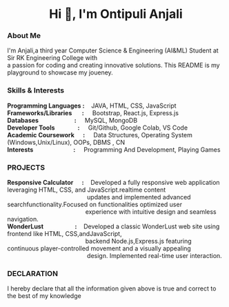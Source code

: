 <h1 align="center">Hi 👋, I'm Ontipuli Anjali</h1>
<h3 align="left">About Me</h3>
<p>I'm Anjali,a third year Computer Science & Engineering (AI&ML) Student at Sir RK Engineering College with<br>
a passion for coding and creating innovative solutions. This README is my playground to showcase my joueney.</p>
<h3 align="left">Skills & Interests</h3>
<strong> Programming Languages&nbsp:</strong>&nbsp&nbsp&nbsp JAVA, HTML, CSS, JavaScript<br>
<strong> Frameworks/Libraries&nbsp&nbsp&nbsp&nbsp&nbsp&nbsp&nbsp:</strong> &nbsp&nbsp&nbsp Bootstrap, React.js, Express.js<br>
<strong> Databases&nbsp&nbsp&nbsp&nbsp&nbsp&nbsp&nbsp&nbsp&nbsp&nbsp&nbsp&nbsp&nbsp&nbsp&nbsp&nbsp&nbsp&nbsp&nbsp&nbsp&nbsp&nbsp&nbsp&nbsp&nbsp:</strong>&nbsp&nbsp&nbsp&nbsp MySQL, MongoDB<br>
<strong> Developer Tools&nbsp&nbsp&nbsp&nbsp&nbsp&nbsp&nbsp&nbsp&nbsp&nbsp&nbsp&nbsp&nbsp&nbsp&nbsp&nbsp:</strong> &nbsp&nbsp&nbsp  Git/Github, Google Colab, VS Code<br>
<strong> Academic Coursework&nbsp&nbsp&nbsp&nbsp&nbsp&nbsp:</strong> &nbsp&nbsp&nbsp Data Structures, Operating System (Windows,Unix/Linux), OOPs, DBMS , CN<br>
<strong> Interests&nbsp&nbsp&nbsp&nbsp&nbsp&nbsp&nbsp&nbsp&nbsp&nbsp&nbsp&nbsp&nbsp&nbsp&nbsp&nbsp&nbsp&nbsp&nbsp&nbsp&nbsp&nbsp&nbsp&nbsp&nbsp&nbsp&nbsp&nbsp:</strong>&nbsp&nbsp&nbsp&nbsp  Programming And Development, Playing Games<br>
  <h3 align="left">PROJECTS</h3>
<strong>  Responsive Calculator&nbsp&nbsp&nbsp&nbsp&nbsp&nbsp:</strong>&nbsp&nbsp&nbsp Developed a fully responsive web application leveraging HTML, CSS, and JavaScript.realtime content &nbsp&nbsp&nbsp&nbsp&nbsp&nbsp&nbsp&nbsp&nbsp&nbsp&nbsp&nbsp&nbsp&nbsp&nbsp&nbsp&nbsp&nbsp&nbsp&nbsp&nbsp&nbsp&nbsp&nbsp&nbsp&nbsp&nbsp&nbsp&nbsp&nbsp&nbsp&nbsp&nbsp&nbsp&nbsp&nbsp&nbsp&nbsp&nbsp&nbsp&nbsp&nbsp&nbsp&nbsp&nbsp&nbsp updates and implemented advanced searchfunctionality.Focused on functionalities optimized user  &nbsp&nbsp&nbsp&nbsp&nbsp&nbsp&nbsp&nbsp&nbsp&nbsp&nbsp&nbsp&nbsp&nbsp&nbsp&nbsp&nbsp&nbsp&nbsp&nbsp&nbsp&nbsp&nbsp&nbsp&nbsp&nbsp&nbsp&nbsp&nbsp&nbsp&nbsp&nbsp&nbsp&nbsp&nbsp&nbsp&nbsp&nbsp&nbsp&nbsp&nbsp&nbsp&nbsp&nbsp&nbsp experience with intuitive design and seamless navigation.<br>
<strong> WonderLust&nbsp&nbsp&nbsp&nbsp&nbsp&nbsp&nbsp&nbsp&nbsp&nbsp&nbsp&nbsp&nbsp&nbsp&nbsp&nbsp&nbsp&nbsp&nbsp&nbsp&nbsp&nbsp:</strong>&nbsp&nbsp&nbsp Developed a classic WonderLust web site using frontend like HTML, CSS,andJavaScript, 
&nbsp&nbsp&nbsp&nbsp&nbsp&nbsp&nbsp&nbsp&nbsp&nbsp&nbsp&nbsp&nbsp&nbsp&nbsp&nbsp&nbsp&nbsp&nbsp&nbsp&nbsp&nbsp&nbsp&nbsp&nbsp&nbsp&nbsp&nbsp&nbsp&nbsp&nbsp&nbsp&nbsp&nbsp&nbsp&nbsp&nbsp&nbsp&nbsp&nbsp&nbsp&nbsp&nbsp&nbsp&nbsp&nbspbackend Node.js,Express.js featuring continuous player-controlled movement and a visually appealing 
&nbsp&nbsp&nbsp&nbsp&nbsp&nbsp&nbsp&nbsp&nbsp&nbsp&nbsp&nbsp&nbsp&nbsp&nbsp&nbsp&nbsp&nbsp&nbsp&nbsp&nbsp&nbsp&nbsp&nbsp&nbsp&nbsp&nbsp&nbsp&nbsp&nbsp&nbsp&nbsp&nbsp&nbsp&nbsp&nbsp&nbsp&nbsp&nbsp&nbsp&nbsp&nbsp&nbsp
&nbsp&nbsp design. Implemented real-time user interaction.<br>
<h3 align="left">DECLARATION</h3>
I hereby declare that all the information given above is true and correct to the best of my knowledge
